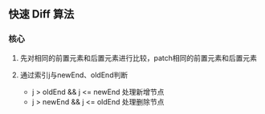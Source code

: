 ## 快速 Diff 算法

### 核心

1. 先对相同的前置元素和后置元素进行比较，patch相同的前置元素和后置元素

2. 通过索引j与newEnd、oldEnd判断
   - j > oldEnd && j <= newEnd 处理新增节点
   - j > newEnd && j <= oldEnd 处理删除节点


